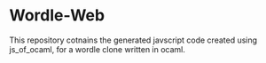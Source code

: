 # Wordle-Web
This repository cotnains the generated javscript code created using js_of_ocaml, for a wordle clone written in ocaml.
